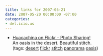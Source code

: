 ```yaml
---
title: links for 2007-05-21
date: 2007-05-20 00:00:00 -07:00
categories:
- del.icio.us
---
```


<ul class="delicious">
    <li>
        <div class="delicious-link"><a href="http://flickr.com/photos/pandas/120315328/">Huacachina on Flickr - Photo Sharing!</a></div>
        <div class="delicious-extended">An oasis in the desert. Beautiful stitch.</div>
        <div class="delicious-tags">(tags: <a href="http://del.icio.us/torrez/desert">desert</a> <a href="http://del.icio.us/torrez/flickr">flickr</a> <a href="http://del.icio.us/torrez/stitch">stitch</a> <a href="http://del.icio.us/torrez/panorama">panorama</a> <a href="http://del.icio.us/torrez/oasis">oasis</a>)</div>
    </li>
</ul>
